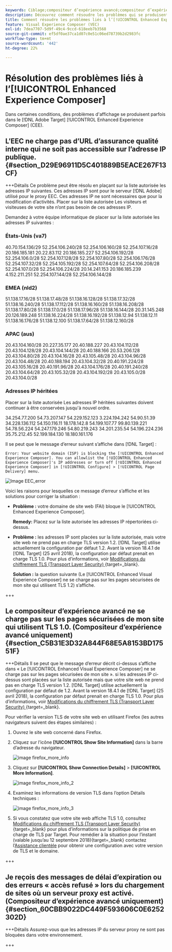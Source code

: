 ```yaml
---
keywords: Ciblage;compositeur d’expérience avancé;compositeur d’expérience visuelle;dépannage compositeur d’expérience avancé;résolution des problèmes
description: Découvrez comment résoudre les problèmes qui se produisent parfois dans  [!DNL Adobe Target] [!UICONTROL Enhanced Experience Composer] (EEC) sous certaines conditions.
title: Comment résoudre les problèmes liés à l’[!UICONTROL Enhanced Experience Composer] ?
feature: Visual Experience Composer (VEC)
exl-id: 7dea7707-5d9f-49c4-9ccd-618eeb7b3568
source-git-commit: ef5df0ae37ca1d07c0e51c06ed78739b2d2983fc
workflow-type: tm+mt
source-wordcount: '442'
ht-degree: 22%

---
```


# Résolution des problèmes liés à l’[!UICONTROL Enhanced Experience Composer]

Dans certaines conditions, des problèmes d&#39;affichage se produisent parfois dans le [!DNL Adobe Target] [!UICONTROL Enhanced Experience Composer] (CEE).

## L’EEC ne charge pas d’URL d’assurance qualité interne qui ne soit pas accessible sur l’adresse IP publique. {#section_D29E96911D5C401889B5EACE267F13CF}


+++Détails
Ce problème peut être résolu en plaçant sur la liste autorisée les adresses IP suivantes. Ces adresses IP sont pour le serveur [!DNL Adobe] utilisé pour le proxy EEC. Ces adresses IP ne sont nécessaires que pour la modification d’activités. Placer sur la liste autorisée Les visiteurs et visiteuses de votre site n’ont pas besoin de ces adresses IP.

Demandez à votre équipe informatique de placer sur la liste autorisée les adresses IP suivantes :

### États-Unis (va7)

40.70.154.136/29
52.254.106.240/28
52.254.106.160/28
52.254.107.16/28
20.186.185.181
20.22.83.112
20.186.185.227
52.254.106.192/28
52.254.106.0/28
52.254.107.128/28
52.254.107.80/28
52.254.106.176/28
52.254.107.32/28
52.254.105.192/28
52.254.107.64/28
52.254.106.208/28
52.254.107.0/28
52.254.106.224/28
20.14.241.153
20.186.185.239
4.152.211.251
52.254.107.144/28
52.254.106.144/28

### EMEA (nld2)

51.138.17.16/28
51.138.17.48/28
51.138.16.128/28
51.138.17.32/28
51.138.16.240/28
51.138.17.112/28
51.138.16.160/28
51.138.16.208/28
51.138.17.80/28
51.138.17.0/28
51.138.17.96/28
51.138.16.144/28
20.31.145.248
20.126.189.248
51.138.16.224/28
51.138.16.192/28
51.138.12.94
51.138.12.11
51.138.16.176/28
51.138.12.100
51.138.17.64/28
51.138.12.160/28

### APAC (aus)

20.43.104.160/28
20.227.35.177
20.40.188.227
20.43.104.112/28
20.43.104.128/28
20.43.104.144/28
20.40.188.166
20.53.206.128
20.43.104.80/28
20.43.104.16/28
20.43.105.48/28
20.43.104.96/28
20.43.104.48/28
20.40.188.194
20.43.104.32/28
20.40.191.224/28
20.43.105.16/28
20.40.191.96/28
20.43.104.176/28
20.40.191.240/28
20.43.104.64/28
20.43.105.32/28
20.43.104.192/28
20.43.105.0/28
20.43.104.0/28

### Adresses IP héritées

Placer sur la liste autorisée Les adresses IP héritées suivantes doivent continuer à être conservées jusqu&#39;à nouvel ordre.

34.254.77.200
54.73.207.147
54.229.152.123
3.224.194.242
54.90.51.39
34.228.136.112
54.150.116.11
18.178.142.8
54.199.107.77
99.80.139.221
54.78.56.224
54.247.179.246
54.80.219.243
34.201.235.54
54.196.224.236
35.75.212.45
52.199.184.130
18.180.161.176

Il se peut que le message d’erreur suivant s’affiche dans [!DNL Target] :

`Error: Your website domain (ISP) is blocking the [!UICONTROL Enhanced Experience Composer]. You can allowlist the [!UICONTROL Enhanced Experience Composer]'s IP addresses or turn off [!UICONTROL Enhanced Experience Composer] in [!UICONTROL Configure] > [!UICONTROL Page Delivery] menu.`

![Image EEC_error](assets/EEC_error.png)

Voici les raisons pour lesquelles ce message d’erreur s’affiche et les solutions pour corriger la situation :

* **Problème :** votre domaine de site web (FAI) bloque le [!UICONTROL Enhanced Experience Composer].

  **Remedy:** Placez sur la liste autorisée les adresses IP répertoriées ci-dessus.

* **Problème :** les adresses IP sont placées sur la liste autorisée, mais votre site web ne prend pas en charge TLS version 1.2. [!DNL Target] utilise actuellement la configuration par défaut 1.2. Avant la version 18.4.1 de [!DNL Target] (25 avril 2018), la configuration par défaut prenait en charge TLS 1.0. Pour plus d’informations, voir [Modifications du chiffrement TLS (Transport Layer Security) ](https://experienceleague.adobe.com/docs/target-dev/developer/implementation/tls-transport-layer-security-encryption.html?lang=fr){target=_blank}.

  **Solution :** la question suivante (Le [!UICONTROL Enhanced Visual Experience Composer] ne se charge pas sur les pages sécurisées de mon site qui utilisent TLS 1.2) s’affiche.

+++

## Le compositeur d’expérience avancé ne se charge pas sur les pages sécurisées de mon site qui utilisent TLS 1.0. (Compositeur d’expérience avancé uniquement)  {#section_C5B31E3D32A844F68E5A8153BD17551F}

+++Détails
Il se peut que le message d’erreur décrit ci-dessus s’affiche dans « Le [!UICONTROL Enhanced Visual Experience Composer] ne se charge pas sur les pages sécurisées de mon site ». si les adresses IP ci-dessus sont placées sur la liste autorisée mais que votre site web ne prend pas en charge TLS version 1.2. [!DNL Target] utilise actuellement la configuration par défaut de 1.2. Avant la version 18.4.1 de [!DNL Target] (25 avril 2018), la configuration par défaut prenait en charge TLS 1.0. Pour plus d’informations, voir [Modifications du chiffrement TLS (Transport Layer Security) ](https://experienceleague.adobe.com/docs/target-dev/developer/implementation/tls-transport-layer-security-encryption.html?lang=fr){target=_blank}.

Pour vérifier la version TLS de votre site web en utilisant Firefox (les autres navigateurs suivent des étapes similaires) :

1. Ouvrez le site web concerné dans Firefox.
1. Cliquez sur l’icône **[!UICONTROL Show Site Information]** dans la barre d’adresse du navigateur.

   ![image firefox_more_info](assets/firefox_more_info.png)

1. Cliquez sur **[!UICONTROL Show Connection Details]** > **[!UICONTROL More Information]**.

   ![image firefox_more_info_2](assets/firefox_more_info_2.png)

1. Examinez les informations de version TLS dans l’option Détails techniques :

   ![image firefox_more_info_3](assets/firefox_more_info_3.png)

1. Si vous constatez que votre site web affiche TLS 1.0, consultez [Modifications du chiffrement TLS (Transport Layer Security)](https://experienceleague.adobe.com/docs/target-dev/developer/implementation/tls-transport-layer-security-encryption.html?lang=fr){target=_blank} pour plus d’informations sur la politique de prise en charge de TLS par Target. Pour remédier à la situation pour l’instant (valable jusqu’au 12 septembre 2018){target=_blank} contactez l’[Assistance clientèle](/help/main/cmp-resources-and-contact-information.md#reference_ACA3391A00EF467B87930A450050077C) pour obtenir une configuration avec votre version de TLS et le domaine.

+++

## Je reçois des messages de délai d’expiration ou des erreurs « accès refusé » lors du chargement de sites où un serveur proxy est activé. (Compositeur d’expérience avancé uniquement)  {#section_60CBB9022DC449F593606C0E6252302D}

+++Détails
Assurez-vous que les adresses IP du serveur proxy ne sont pas bloquées dans votre environnement.

+++
